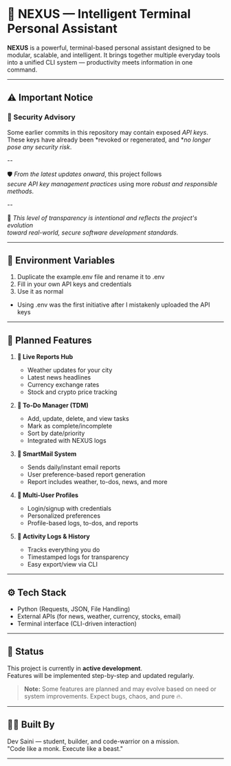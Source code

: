 # 🚀 NEXUS — Intelligent Terminal Personal Assistant

**NEXUS** is a powerful, terminal-based personal assistant designed to be modular, scalable, and intelligent. It brings together multiple everyday tools into a unified CLI system — productivity meets information in one command.

---

## ⚠ Important Notice

### 🔐 Security Advisory

Some earlier commits in this repository may contain exposed *API keys*.  
These keys have already been *revoked or regenerated, and **no longer pose any security risk*.

--

🛡 *From the latest updates onward*, this project follows  
*secure API key management practices* using more *robust and responsible methods*.

--

🧠 _This level of transparency is intentional and reflects the project's evolution_  
_toward real-world, secure software development standards._

---

## 🔐 Environment Variables
1. Duplicate the example.env file and rename it to .env
2. Fill in your own API keys and credentials
3. Use it as normal
- Using .env was the first initiative after I mistakenly uploaded the API keys
---

## 🔧 Planned Features

1. **📢 Live Reports Hub**  
   - Weather updates for your city  
   - Latest news headlines  
   - Currency exchange rates  
   - Stock and crypto price tracking  

2. **📝 To-Do Manager (TDM)**  
   - Add, update, delete, and view tasks  
   - Mark as complete/incomplete  
   - Sort by date/priority  
   - Integrated with NEXUS logs  

3. **📧 SmartMail System**  
   - Sends daily/instant email reports  
   - User preference-based report generation  
   - Report includes weather, to-dos, news, and more  

4. **👤 Multi-User Profiles**  
   - Login/signup with credentials  
   - Personalized preferences  
   - Profile-based logs, to-dos, and reports  

5. **📜 Activity Logs & History**  
   - Tracks everything you do  
   - Timestamped logs for transparency  
   - Easy export/view via CLI  

---

## ⚙️ Tech Stack

- Python (Requests, JSON, File Handling)
- External APIs (for news, weather, currency, stocks, email)
- Terminal interface (CLI-driven interaction)

---

## 📌 Status

This project is currently in **active development**.  
Features will be implemented step-by-step and updated regularly.

> **Note:** Some features are planned and may evolve based on need or system improvements. Expect bugs, chaos, and pure 🔥.

---

## 👨‍💻 Built By

Dev Saini — student, builder, and code-warrior on a mission.  
"Code like a monk. Execute like a beast."

---

